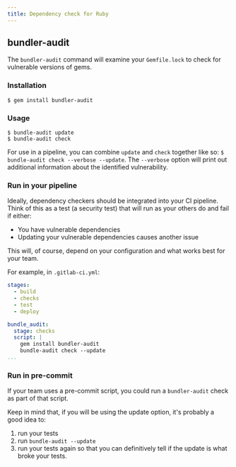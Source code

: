 ```yaml
---
title: Dependency check for Ruby
---
```


## bundler-audit

The `bundler-audit` command will examine your `Gemfile.lock` to check for vulnerable versions of gems.

### Installation

    $ gem install bundler-audit

### Usage

    $ bundle-audit update
    $ bundle-audit check

For use in a pipeline, you can combine `update` and `check` together like so: `$ bundle-audit check --verbose --update`. The `--verbose` option will print out additional information about the identified vulnerability.

### Run in your pipeline

Ideally, dependency checkers should be integrated into your CI pipeline. Think of this as a test (a security test) that will run as your others do and fail if either:

* You have vulnerable dependencies
* Updating your vulnerable dependencies causes another issue

This will, of course, depend on your configuration and what works best for your team.

For example, in `.gitlab-ci.yml`:

```yaml
stages:
  - build
  - checks
  - test
  - deploy

bundle_audit:
  stage: checks
  script: |
    gem install bundler-audit
    bundle-audit check --update
...
```

### Run in pre-commit

If your team uses a pre-commit script, you could run a `bundler-audit` check as part of that script.

Keep in mind that, if you will be using the update option, it's probably a good idea to:

1. run your tests
2. run `bundle-audit --update`
3. run your tests again so that you can definitively tell if the update is what broke your tests.
